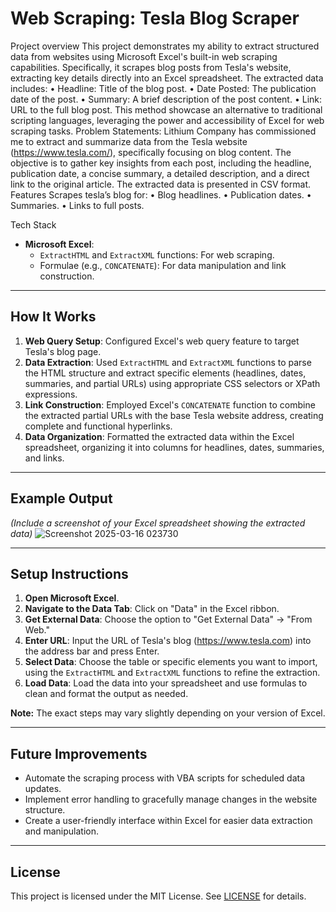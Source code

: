 # Web Scraping: Tesla Blog Scraper

Project overview
This project demonstrates my ability to extract structured data from websites using Microsoft Excel's built-in web scraping capabilities. Specifically, it scrapes blog posts from Tesla's website, extracting key details directly into an Excel spreadsheet. The extracted data includes:
•	Headline: Title of the blog post.
•	Date Posted: The publication date of the post.
•	Summary: A brief description of the post content.
•	Link: URL to the full blog post.
This method showcase an alternative to traditional scripting languages, leveraging the power and accessibility of Excel for web scraping tasks.
Problem Statements:
Lithium Company has commissioned me to extract and summarize data from the Tesla website (https://www.tesla.com/), specifically focusing on blog content. The objective is to gather key insights from each post, including the headline, publication date, a concise summary, a detailed description, and a direct link to the original article.
The extracted data is presented in CSV format.
Features
Scrapes tesla’s blog for:
•	Blog headlines.
•	Publication dates.
•	Summaries.
•	Links to full posts.

Tech Stack
- **Microsoft Excel**:
    - `ExtractHTML` and `ExtractXML` functions: For web scraping.
    - Formulae (e.g., `CONCATENATE`): For data manipulation and link construction.

---

## How It Works
1. **Web Query Setup**: Configured Excel's web query feature to target Tesla's blog page.
2. **Data Extraction**: Used `ExtractHTML` and `ExtractXML` functions to parse the HTML structure and extract specific elements (headlines, dates, summaries, and partial URLs) using appropriate CSS selectors or XPath expressions.
3. **Link Construction**: Employed Excel's `CONCATENATE` function to combine the extracted partial URLs with the base Tesla website address, creating complete and functional hyperlinks.
4. **Data Organization**: Formatted the extracted data within the Excel spreadsheet, organizing it into columns for headlines, dates, summaries, and links.

---

## Example Output

*(Include a screenshot of your Excel spreadsheet showing the extracted data)*
![Screenshot 2025-03-16 023730](https://github.com/user-attachments/assets/eb8bfc09-007d-4b6c-8ba7-b9b882b94ae0)


---

## Setup Instructions
1.  **Open Microsoft Excel**.
2.  **Navigate to the Data Tab**: Click on "Data" in the Excel ribbon.
3.  **Get External Data**: Choose the option to "Get External Data" -> "From Web."
4.  **Enter URL**: Input the URL of Tesla's blog (https://www.tesla.com) into the address bar and press Enter.
5.  **Select Data**: Choose the table or specific elements you want to import, using the `ExtractHTML` and `ExtractXML` functions to refine the extraction.
6.  **Load Data**: Load the data into your spreadsheet and use formulas to clean and format the output as needed.
  
**Note:** The exact steps may vary slightly depending on your version of Excel.

---

## Future Improvements
- Automate the scraping process with VBA scripts for scheduled data updates.
- Implement error handling to gracefully manage changes in the website structure.
- Create a user-friendly interface within Excel for easier data extraction and manipulation.

---

## License
This project is licensed under the MIT License. See [LICENSE](LICENSE) for details.
